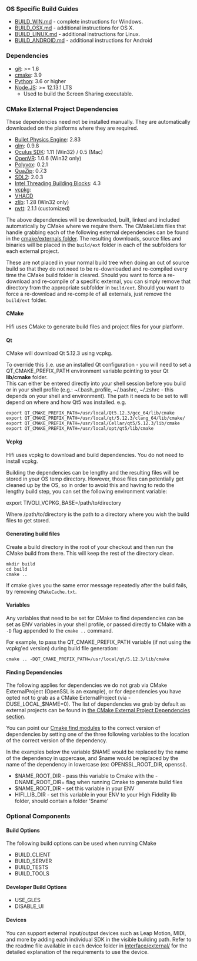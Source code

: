 ### OS Specific Build Guides

* [BUILD_WIN.md](BUILD_WIN.md) - complete instructions for Windows.
* [BUILD_OSX.md](BUILD_OSX.md) - additional instructions for OS X.
* [BUILD_LINUX.md](BUILD_LINUX.md) - additional instructions for Linux.
* [BUILD_ANDROID.md](BUILD_ANDROID.md) - additional instructions for Android

### Dependencies
- [git](https://git-scm.com/downloads): >= 1.6  
- [cmake](https://cmake.org/download/):  3.9
- [Python](https://www.python.org/downloads/): 3.6 or higher
- [Node.JS](https://nodejs.org/en/): >= 12.13.1 LTS
    - Used to build the Screen Sharing executable.

### CMake External Project Dependencies

These dependencies need not be installed manually. They are automatically downloaded on the platforms where they are required.
- [Bullet Physics Engine](https://github.com/bulletphysics/bullet3/releases):  2.83  
- [glm](https://glm.g-truc.net/0.9.8/index.html):  0.9.8  
- [Oculus SDK](https://developer.oculus.com/downloads/):   1.11 (Win32) / 0.5 (Mac)  
- [OpenVR](https://github.com/ValveSoftware/openvr):   1.0.6 (Win32 only)  
- [Polyvox](http://www.volumesoffun.com/):   0.2.1  
- [QuaZip](https://sourceforge.net/projects/quazip/files/quazip/):   0.7.3  
- [SDL2](https://www.libsdl.org/download-2.0.php):   2.0.3  
- [Intel Threading Building Blocks](https://www.threadingbuildingblocks.org/):   4.3  
- [vcpkg](https://github.com/highfidelity/vcpkg):  
- [VHACD](https://github.com/virneo/v-hacd)  
- [zlib](http://www.zlib.net/):   1.28 (Win32 only)  
- [nvtt](https://github.com/highfidelity/nvidia-texture-tools):   2.1.1 (customized)  

The above dependencies will be downloaded, built, linked and included automatically by CMake where we require them. The CMakeLists files that handle grabbing each of the following external dependencies can be found in the [cmake/externals folder](cmake/externals). The resulting downloads, source files and binaries will be placed in the `build/ext` folder in each of the subfolders for each external project.

These are not placed in your normal build tree when doing an out of source build so that they do not need to be re-downloaded and re-compiled every time the CMake build folder is cleared. Should you want to force a re-download and re-compile of a specific external, you can simply remove that directory from the appropriate subfolder in `build/ext`. Should you want to force a re-download and re-compile of all externals, just remove the `build/ext` folder.

#### CMake

Hifi uses CMake to generate build files and project files for your platform.

#### Qt
CMake will download Qt 5.12.3 using vcpkg.  

To override this (i.e. use an installed Qt configuration - you will need to set a QT_CMAKE_PREFIX_PATH environment variable pointing to your Qt **lib/cmake** folder.  
This can either be entered directly into your shell session before you build or in your shell profile (e.g.: ~/.bash_profile, ~/.bashrc, ~/.zshrc - this depends on your shell and environment).  The path it needs to be set to will depend on where and how Qt5 was installed. e.g.

    export QT_CMAKE_PREFIX_PATH=/usr/local/Qt5.12.3/gcc_64/lib/cmake
    export QT_CMAKE_PREFIX_PATH=/usr/local/qt/5.12.3/clang_64/lib/cmake/
    export QT_CMAKE_PREFIX_PATH=/usr/local/Cellar/qt5/5.12.3/lib/cmake
    export QT_CMAKE_PREFIX_PATH=/usr/local/opt/qt5/lib/cmake

#### Vcpkg

Hifi uses vcpkg to download and build dependencies.
You do not need to install vcpkg.

Building the dependencies can be lengthy and the resulting files will be stored in your OS temp directory.
However, those files can potentially get cleaned up by the OS, so in order to avoid this and having to redo the lengthy build step, you can set the following environment variable:

export TIVOLI_VCPKG_BASE=/path/to/directory

Where /path/to/directory is the path to a directory where you wish the build files to get stored.

#### Generating build files

Create a build directory in the root of your checkout and then run the CMake build from there. This will keep the rest of the directory clean.

    mkdir build
    cd build
    cmake ..

If cmake gives you the same error message repeatedly after the build fails, try removing `CMakeCache.txt`.

#### Variables

Any variables that need to be set for CMake to find dependencies can be set as ENV variables in your shell profile, or passed directly to CMake with a `-D` flag appended to the `cmake ..` command.

For example, to pass the QT_CMAKE_PREFIX_PATH variable (if not using the vcpkg'ed version) during build file generation:

    cmake .. -DQT_CMAKE_PREFIX_PATH=/usr/local/qt/5.12.3/lib/cmake

#### Finding Dependencies

The following applies for dependencies we do not grab via CMake ExternalProject (OpenSSL is an example), or for dependencies you have opted not to grab as a CMake ExternalProject (via -DUSE_LOCAL_$NAME=0). The list of dependencies we grab by default as external projects can be found in [the CMake External Project Dependencies section](#cmake-external-project-dependencies).

You can point our [Cmake find modules](cmake/modules/) to the correct version of dependencies by setting one of the three following variables to the location of the correct version of the dependency.

In the examples below the variable $NAME would be replaced by the name of the dependency in uppercase, and $name would be replaced by the name of the dependency in lowercase (ex: OPENSSL_ROOT_DIR, openssl).

* $NAME_ROOT_DIR - pass this variable to Cmake with the -DNAME_ROOT_DIR= flag when running Cmake to generate build files
* $NAME_ROOT_DIR - set this variable in your ENV
* HIFI_LIB_DIR - set this variable in your ENV to your High Fidelity lib folder, should contain a folder '$name'

### Optional Components

#### Build Options

The following build options can be used when running CMake

* BUILD_CLIENT
* BUILD_SERVER
* BUILD_TESTS
* BUILD_TOOLS

#### Developer Build Options

* USE_GLES
* DISABLE_UI

#### Devices

You can support external input/output devices such as Leap Motion, MIDI, and more by adding each individual SDK in the visible building path. Refer to the readme file available in each device folder in [interface/external/](interface/external) for the detailed explanation of the requirements to use the device.
 
